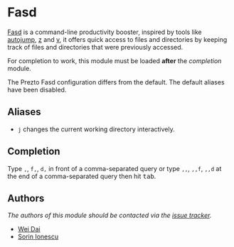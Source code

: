 Fasd
====

[Fasd][1] is a command-line productivity booster, inspired by tools like
[autojump][2], [z][3] and [v][4], it offers quick access to files and
directories by keeping track of files and directories  that were previously
accessed.

For completion to work, this module must be loaded **after** the *completion*
module.

The Prezto Fasd configuration differs from the default. The default aliases have
been disabled.

Aliases
-------

  - `j` changes the current working directory interactively.

Completion
----------

Type `,`, `f,`, `d,` in front of a comma-separated query or type `,,`,  `,,f`,
`,,d` at the end of a comma-separated query then hit <kbd>tab</kbd>.

Authors
-------

*The authors of this module should be contacted via the [issue tracker][5].*

  - [Wei Dai](https://github.com/clvv)
  - [Sorin Ionescu](https://github.com/sorin-ionescu)

[1]: https://github.com/clvv/fasd
[2]: https://github.com/joelthelion/autojump
[3]: https://github.com/rupa/z
[4]: https://github.com/rupa/v
[5]: https://github.com/sorin-ionescu/prezto/issues

